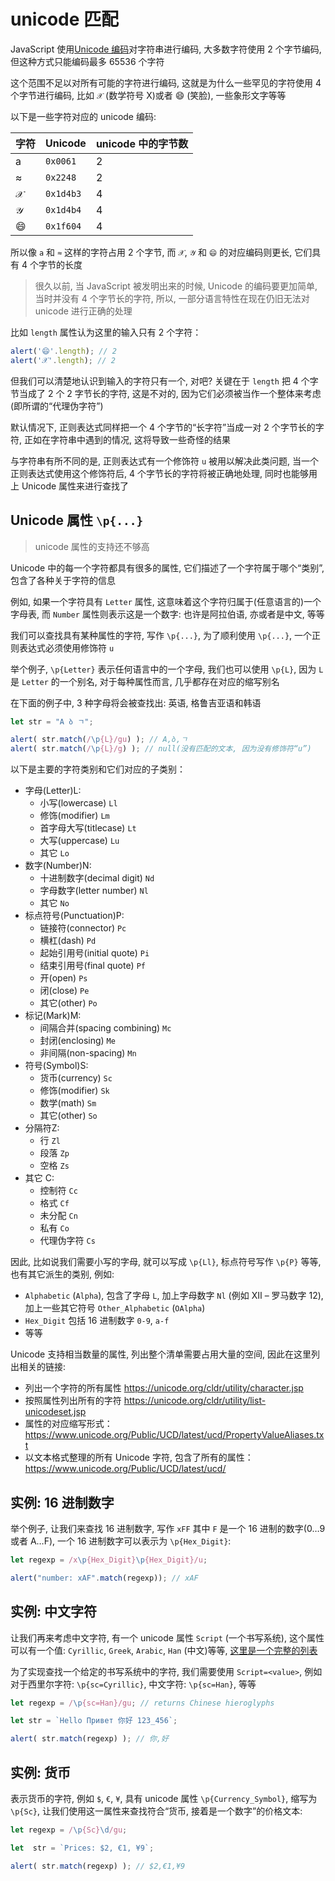 # unicode 匹配

JavaScript 使用[Unicode 编码](https://en.wikipedia.org/wiki/Unicode)对字符串进行编码, 大多数字符使用 2 个字节编码, 但这种方式只能编码最多 65536 个字符

这个范围不足以对所有可能的字符进行编码, 这就是为什么一些罕见的字符使用 4 个字节进行编码, 比如 `𝒳` (数学符号 X)或者 😄 (笑脸), 一些象形文字等等

以下是一些字符对应的 unicode 编码:

| 字符 | Unicode   | unicode 中的字节数 |
| :--- | :-------- | :----------------- |
| a    | `0x0061`  | 2                  |
| ≈    | `0x2248`  | 2                  |
| 𝒳    | `0x1d4b3` | 4                  |
| 𝒴    | `0x1d4b4` | 4                  |
| 😄    | `0x1f604` | 4                  |

所以像 `a` 和 `≈` 这样的字符占用 2 个字节, 而 `𝒳`, `𝒴` 和 `😄` 的对应编码则更长, 它们具有 4 个字节的长度

> 很久以前, 当 JavaScript 被发明出来的时候, Unicode 的编码要更加简单, 当时并没有 4 个字节长的字符, 所以, 一部分语言特性在现在仍旧无法对 unicode 进行正确的处理

比如 `length` 属性认为这里的输入只有 2 个字符：

```javascript
alert('😄'.length); // 2
alert('𝒳'.length); // 2
```

但我们可以清楚地认识到输入的字符只有一个, 对吧? 关键在于 `length` 把 4 个字节当成了 2 个 2 字节长的字符, 这是不对的, 因为它们必须被当作一个整体来考虑(即所谓的“代理伪字符”)

默认情况下, 正则表达式同样把一个 4 个字节的“长字符”当成一对 2 个字节长的字符, 正如在字符串中遇到的情况, 这将导致一些奇怪的结果

与字符串有所不同的是, 正则表达式有一个修饰符 `u` 被用以解决此类问题, 当一个正则表达式使用这个修饰符后, 4 个字节长的字符将被正确地处理, 同时也能够用上 Unicode 属性来进行查找了

## Unicode 属性 `\p{...}`

> unicode 属性的支持还不够高

Unicode 中的每一个字符都具有很多的属性, 它们描述了一个字符属于哪个“类别”, 包含了各种关于字符的信息

例如, 如果一个字符具有 `Letter` 属性, 这意味着这个字符归属于(任意语言的)一个字母表, 而 `Number` 属性则表示这是一个数字: 也许是阿拉伯语, 亦或者是中文, 等等

我们可以查找具有某种属性的字符, 写作 `\p{...}`, 为了顺利使用 `\p{...}`, 一个正则表达式必须使用修饰符 `u`

举个例子, `\p{Letter}` 表示任何语言中的一个字母, 我们也可以使用 `\p{L}`, 因为 `L` 是 `Letter` 的一个别名, 对于每种属性而言, 几乎都存在对应的缩写别名

在下面的例子中, 3 种字母将会被查找出: 英语, 格鲁吉亚语和韩语

```javascript
let str = "A ბ ㄱ";

alert( str.match(/\p{L}/gu) ); // A,ბ,ㄱ
alert( str.match(/\p{L}/g) ); // null(没有匹配的文本, 因为没有修饰符“u”)
```

以下是主要的字符类别和它们对应的子类别：

- 字母(Letter)L:
  - 小写(lowercase) `Ll`
  - 修饰(modifier) `Lm`
  - 首字母大写(titlecase) `Lt`
  - 大写(uppercase) `Lu`
  - 其它 `Lo`
- 数字(Number)N:
  - 十进制数字(decimal digit) `Nd`
  - 字母数字(letter number) `Nl`
  - 其它 `No`
- 标点符号(Punctuation)P:
  - 链接符(connector) `Pc`
  - 横杠(dash) `Pd`
  - 起始引用号(initial quote) `Pi`
  - 结束引用号(final quote) `Pf`
  - 开(open) `Ps`
  - 闭(close) `Pe`
  - 其它(other) `Po`
- 标记(Mark)M:
  - 间隔合并(spacing combining) `Mc`
  - 封闭(enclosing) `Me`
  - 非间隔(non-spacing) `Mn`
- 符号(Symbol)S:
  - 货币(currency) `Sc`
  - 修饰(modifier) `Sk`
  - 数学(math) `Sm`
  - 其它(other) `So`
- 分隔符Z:
  - 行 `Zl`
  - 段落 `Zp`
  - 空格 `Zs`
- 其它 C:
  - 控制符 `Cc`
  - 格式 `Cf`
  - 未分配 `Cn`
  - 私有 `Co`
  - 代理伪字符 `Cs`

因此, 比如说我们需要小写的字母, 就可以写成 `\p{Ll}`, 标点符号写作 `\p{P}` 等等, 也有其它派生的类别, 例如:

- `Alphabetic` (`Alpha`), 包含了字母 `L`, 加上字母数字 `Nl` (例如 Ⅻ – 罗马数字 12), 加上一些其它符号 `Other_Alphabetic` (`OAlpha`)
- `Hex_Digit` 包括 16 进制数字 `0-9`, `a-f`
- 等等

Unicode 支持相当数量的属性, 列出整个清单需要占用大量的空间, 因此在这里列出相关的链接:

- 列出一个字符的所有属性 https://unicode.org/cldr/utility/character.jsp
- 按照属性列出所有的字符 https://unicode.org/cldr/utility/list-unicodeset.jsp
- 属性的对应缩写形式：https://www.unicode.org/Public/UCD/latest/ucd/PropertyValueAliases.txt
- 以文本格式整理的所有 Unicode 字符, 包含了所有的属性：https://www.unicode.org/Public/UCD/latest/ucd/

## 实例: 16 进制数字

举个例子, 让我们来查找 16 进制数字, 写作 `xFF` 其中 `F` 是一个 16 进制的数字(0…9 或者 A…F), 一个 16 进制数字可以表示为 `\p{Hex_Digit}`:

```javascript
let regexp = /x\p{Hex_Digit}\p{Hex_Digit}/u;

alert("number: xAF".match(regexp)); // xAF
```

## 实例: 中文字符

让我们再来考虑中文字符, 有一个 unicode 属性 `Script` (一个书写系统), 这个属性可以有一个值: `Cyrillic`, `Greek`, `Arabic`, `Han` (中文)等等, [这里是一个完整的列表](https://en.wikipedia.org/wiki/Script_(Unicode))

为了实现查找一个给定的书写系统中的字符, 我们需要使用 `Script=<value>`, 例如对于西里尔字符: `\p{sc=Cyrillic}`, 中文字符: `\p{sc=Han}`, 等等

```javascript
let regexp = /\p{sc=Han}/gu; // returns Chinese hieroglyphs

let str = `Hello Привет 你好 123_456`;

alert( str.match(regexp) ); // 你,好
```

## 实例: 货币

表示货币的字符, 例如 `$`, `€`, `¥`, 具有 unicode 属性 `\p{Currency_Symbol}`, 缩写为 `\p{Sc}`, 让我们使用这一属性来查找符合“货币, 接着是一个数字”的价格文本:

```javascript
let regexp = /\p{Sc}\d/gu;

let  str = `Prices: $2, €1, ¥9`;

alert( str.match(regexp) ); // $2,€1,¥9
```


